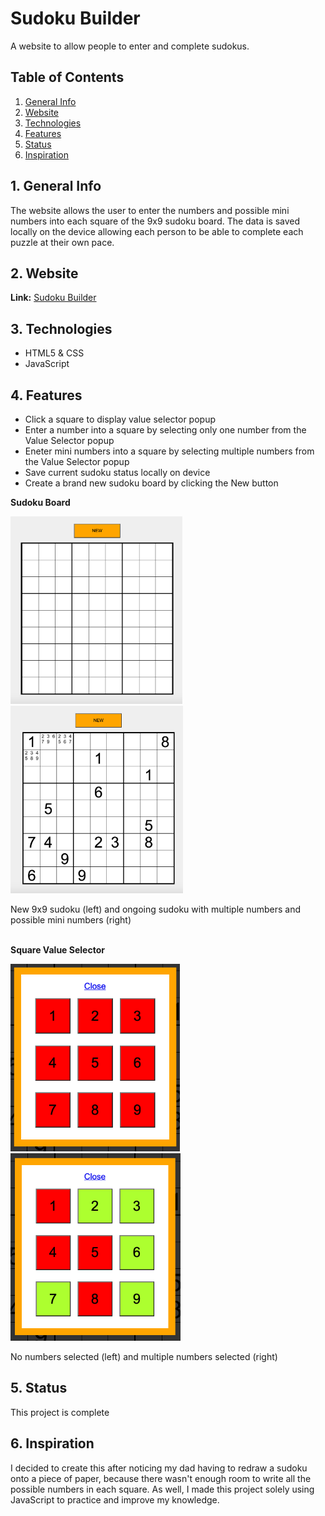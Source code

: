 # Sudoku Builder

A website to allow people to enter and complete sudokus.


## Table of Contents
1. [General Info](#1-general-info)
2. [Website](#2-website)
3. [Technologies](#3-technologies)
4. [Features](#4-features)
5. [Status](#5-status)
6. [Inspiration](#6-inspiration)


## 1. General Info
The website allows the user to enter the numbers and possible mini numbers into each square of the 9x9 sudoku board.  The data is saved locally on the device allowing each person to be able to complete each puzzle at their own pace.


## 2. Website
__Link:__ [Sudoku Builder](http://sudokubuilder.epizy.com/)


## 3. Technologies
- HTML5 & CSS
- JavaScript


## 4. Features
- Click a square to display value selector popup
- Enter a number into a square by selecting only one number from the Value Selector popup
- Eneter mini numbers into a square by selecting multiple numbers from the Value Selector popup
- Save current sudoku status locally on device
- Create a brand new sudoku board by clicking the New button

__Sudoku Board__
<p float="left">
    <img src="./images/Sudoku_New.png" alt="Blank 9x9 Sudoku" height=300 width=auto />
    &nbsp; &nbsp; &nbsp;
    <img src="./images/Sudoku_Ongoing.png" alt="9x9 Sudoku with multiple random numbers and multiple mini numbers in some squares" height=300 width=auto />
</p>
New 9x9 sudoku (left) and ongoing sudoku with multiple numbers and possible mini numbers (right)

<br />
<br />

__Square Value Selector__
<p float="left">
    <img src="./images/Value_Selector_None.png" alt="Square value selector with nothing selected" height=300 width=auto />
    &nbsp; &nbsp; &nbsp;
    <img src="./images/Value_Selector_Multiple.png" alt="Square value selector with mulitple numbers selected" height=300 width=auto />
</p>
No numbers selected (left) and multiple numbers selected (right)


## 5. Status
This project is complete


## 6. Inspiration
I decided to create this after noticing my dad having to redraw a sudoku onto a piece of paper, because there wasn't enough room to write all the possible numbers in each square.  As well, I made this project solely using JavaScript to practice and improve my knowledge. 
